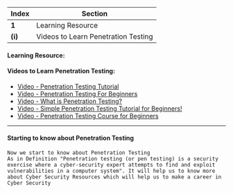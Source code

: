 Index | Section
---   | ---
**1** | Learning Resource
**(i)** | Videos to Learn Penetration Testing


#### Learning Resource:

#### Videos to Learn Penetration Testing:

  * [Video - Penetration Testing Tutorial](https://www.youtube.com/watch?v=CktYFft7K8Q&ab_channel=edureka%21)
  * [Video - Penetration Testing For Beginners](https://www.youtube.com/watch?v=dqm-Lv03AN4&ab_channel=Simplilearn)
  * [Video - What is Penetration Testing?](https://www.youtube.com/watch?v=q2t91jLmh3k&ab_channel=HitachiSystemsSecurity)
  * [Video - Simple Penetration Testing Tutorial for Beginners!](https://www.youtube.com/watch?v=B7tTQ272OHE&ab_channel=LoiLiangYang)
  * [Video - Penetration Testing Course for Beginners](https://www.youtube.com/watch?v=X4eRbHgRawI&ab_channel=freeCodeCamp.org)


___
#### Starting to know about Penetration Testing
```
Now we start to know about Penetration Testing
As in Definition "Penetration testing (or pen testing) is a security exercise where a cyber-security expert attempts to find and exploit vulnerabilities in a computer system". It will help us to know more about Cyber Security Resources which will help us to make a career in Cyber Security
